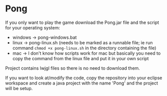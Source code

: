 # Pong

If you only want to play the game download the Pong.jar file and the script for your operating system:

- windows -> pong-windows.bat
- linux -> pong-linux.sh  (needs to be marked as a runnable file; ie run command `chmod +x pong-linux.sh` in the directory containing the file)
- mac -> I don't know how scripts work for mac but basically you need to copy the command from the linux file and put it in your own script

Project contains lwjgl files so there is no need to download them.

If you want to look at/modify the code, copy the repository into your eclipse workspace and create a java project with the name 'Pong' and the project will be setup.

